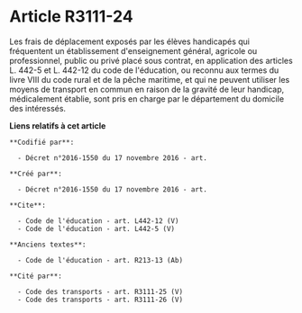 # Article R3111-24

Les frais de déplacement exposés par les élèves handicapés qui fréquentent un établissement d'enseignement général, agricole
ou professionnel, public ou privé placé sous contrat, en application des articles L. 442-5 et L. 442-12 du code de
l'éducation, ou reconnu aux termes du livre VIII du code rural et de la pêche maritime, et qui ne peuvent utiliser les moyens
de transport en commun en raison de la gravité de leur handicap, médicalement établie, sont pris en charge par le département
du domicile des intéressés.

**Liens relatifs à cet article**

	**Codifié par**:

	  - Décret n°2016-1550 du 17 novembre 2016 - art.

	**Créé par**:

	  - Décret n°2016-1550 du 17 novembre 2016 - art.

	**Cite**:

	  - Code de l'éducation - art. L442-12 (V)
	  - Code de l'éducation - art. L442-5 (V)

	**Anciens textes**:

	  - Code de l'éducation - art. R213-13 (Ab)

	**Cité par**:

	  - Code des transports - art. R3111-25 (V)
	  - Code des transports - art. R3111-26 (V)
